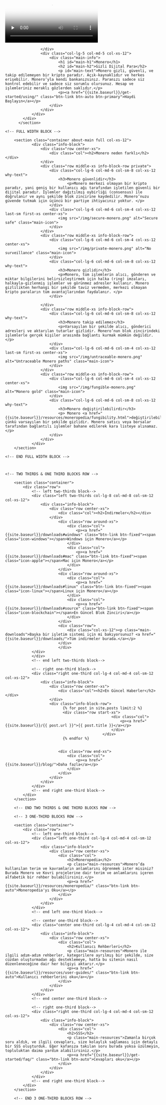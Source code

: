 <div class="site-wrap">
        <section class="container full col-xs-12">
            <div class="info-block info-block-main">
                <div class="row middle-xs">
                    <div class="col-lg-7 col-md-7 col-xs-12 main-video">
                        <div class="monero-video">
                            <!--iframe width="560" height="315" src="https://www.youtube.com/embed/TZi9xx6aiuY" frameborder="0" allowfullscreen></iframe-->
                            <video controls poster="/img/monero-community.png" onclick="this.paused ? this.play() : this.pause();" preload="none">
                                <source src="/media/Monero_Promo.m4v">
                            </video>
                        </div>

                    </div>
                    <div class="col-lg-5 col-md-5 col-xs-12">
                        <div class="main-info">
                            <h1 id="main-h1">Monero</h1>
                            <h2 id="main-h2">Gizli Dijital Para</h2>
                            <p id="main-text">Monero gizli, güvenli, ve takip edilemeyen bir kripto paradır. Açık-kaynaklıdır ve herkes erişebilir. Monero’yla kendi bankanızsınız. Paranızı sadece siz kontrol edebilir ve sadece siz sorumlu olursunuz. Hesap ve işlemleriniz meraklı gözlerden saklıdır.</p>
                            <p><a href="{{site.baseurl}}/get-started/using/" class="btn-link btn-auto btn-primary">Haydi Başlayın</a></p>
                        </div>
                    </div>
                </div>
            </div>
          </section>

    <!-- FULL WIDTH BLOCK -->

        <section class="container about-main full col-xs-12">
                <div class="info-block">
                    <div class="row center-xs">
                        <div class="col"><h2>Monero neden farklı</h2></div>
                    </div>
                    <div class="row middle-xs info-block-row private">
                        <div class="col-lg-6 col-md-6 col-sm-8 col-xs-12  why-text">
                            <h3>Monero güvenlidir</h3>
                                <p>Monero merkezi olmayan bir kripto paradır, yani geniş bir kullanıcı ağı tarafından işletilen güvenli bir dijital paradır. İşlemler dağıtılmış oybirliği (consensus) ile doğrulanır ve aynı şekilde blok zincirine kaydedilir. Monero’nuzu güvende tutmak için üçüncü bir partiye ihtiyacınız yoktur. </p>
                        </div>
                        <div class="col-lg-6 col-md-6 col-sm-4 col-xs-12 last-sm first-xs center-xs">
                            <img src="/img/secure-monero.png" alt="Secure safe" class="main-icon">
                        </div>
                    </div>
                    <div class="row middle-xs info-block-row">
                        <div class="col-lg-6 col-md-6 col-sm-4 col-xs-12 center-xs">
                            <img src="/img/private-monero.png" alt="No surveillance" class="main-icon">
                        </div>
                        <div class="col-lg-6 col-md-6 col-sm-8 col-xs-12 why-text">
                            <h3>Monero gizlidir</h3>
                            <p>Monero, tüm işlemlerin alıcı, gönderen ve miktar bilgilerini belirsizleştirmek için halka (ring) imzaları, halkayla-gizlenmiş işlemler ve görünmez adresler kullanır. Monero gizlilikten herhangi bir şekilde taviz vermeden, merkezi olmayan kripto paraların tüm avantajlarından faydalanır. </p>
                        </div>

                    </div>
                    <div class="row middle-xs info-block-row">
                        <div class="col-lg-6 col-md-6 col-sm-8 col-xs-12 why-text">
                            <h3>Monero takip edilemez</h3>
                            <p>Varsayılan bir şekilde alıcı, gönderici adresleri ve aktarılan tutarlar gizlidir. Monero’nun blok zincirindeki işlemlerle gerçek kişiler arasında bağlantı kurmak mümkün değildir.</p>
                        </div>
                        <div class="col-lg-6 col-md-6 col-sm-4 col-xs-12 last-sm first-xs center-xs">
                            <img src="/img/untraceable-monero.png" alt="Untraceable Monero paths" class="main-icon">
                        </div>
                    </div>
                    <div class="row middle-xs info-block-row">
                        <div class="col-lg-6 col-md-6 col-sm-4 col-xs-12 center-xs">
                            <img src="/img/fungible-monero.png" alt="Monero gold" class="main-icon">
                        </div>
                        <div class="col-lg-6 col-md-6 col-sm-8 col-xs-12 why-text">
                            <h3>Monero değiştirilebilirdir</h3>
                            <p> Monero <a href="{{site.baseurl}}/resources/moneropedia/fungibility.html">değiştirilebilirdir</a> çünkü varsayılan bir şekilde gizlidir. Monero satıcı veya borsalar tarafından bağlantılı işlemler bahane edilerek kara listeye alınamaz.</p>
                        </div>
                    </div>
                </div>
        </section>

    <!-- END FULL WIDTH BLOCK -->



    <!-- TWO THIRDS & ONE THIRD BLOCKS ROW -->

        <section class="container">
            <div class="row">
                <!-- left two-thirds block-->
                <div class="left two-thirds col-lg-8 col-md-8 col-sm-12 col-xs-12">
                    <div class="info-block">
                        <div class="row center-xs">
                            <div class="col"><h2>İndirmeler</h2></div>
                        </div>
                            <div class="row around-xs">
                                <div class="col">
                                    <p><a href="{{site.baseurl}}/downloads#windows" class="btn-link btn-fixed"><span class="icon-windows"></span>Windows için Monero</a></p>
                                </div>
                                <div class="col">
                                    <p><a href="{{site.baseurl}}/downloads#mac" class="btn-link btn-fixed"><span class="icon-apple"></span>Mac için Monero</a></p>
                                </div>
                            </div>
                            <div class="row around-xs">
                                <div class="col">
                                    <p><a href="{{site.baseurl}}/downloads#linux" class="btn-link btn-fixed"><span class="icon-linux"></span>Linux için Monero</a></p>
                                </div>
                                <div class="col">
                                    <p><a href="{{site.baseurl}}/downloads#source" class="btn-link btn-fixed"><span class="icon-blockchain"></span>En Güncel Blok Zinciri</a></p>
                                </div>
                            </div>
                            <div class="row">
                                <div class="col-xs-12"><p class="main-downloads">Başka bir işletim sistemi için mi bakıyorsunuz? <a href="{{site.baseurl}}/downloads/">Tüm indirmeler burada.</a></p>
                            </div>
                            </div>
                </div>
                </div>
                <!-- end left two-thirds block-->

                <!-- right one-third block-->
                <div class="right one-third col-lg-4 col-md-4 col-sm-12 col-xs-12">
                    <div class="info-block">
                        <div class="row center-xs">
                            <div class="col"><h2>En Güncel Haberler</h2></div>
                        </div>
                        <div class="info-block-row">
                              {% for post in site.posts limit:2 %}
                              <div class="row start-xs">
                                                    <div class="col">
                                                        <p><a href="{{site.baseurl}}/{{ post.url }}">{{ post.title }}</a></p>
                                                    </div>
                                                </div>
                              {% endfor %}


                            <div class="row end-xs">
                                <div class="col">
                                    <p><a href="{{site.baseurl}}/blog/">Daha fazla</a></p>
                                </div>
                            </div>
                        </div>
                    </div>
                </div>
                <!-- end right one-third block-->
            </div>
        </section>

        <!-- END TWO THIRDS & ONE THIRD BLOCKS ROW -->

        <!-- 3 ONE-THIRD BLOCKS ROW -->

        <section class="container">
            <div class="row">
                <!-- left one-third block-->
                <div class="left one-third col-lg-4 col-md-4 col-sm-12 col-xs-12">
                    <div class="info-block">
                        <div class="row center-xs">
                            <div class="col">
                                <h2>Moneropedia</h2>
                                <p class="main-resources">Monero’da kullanılan terim ve kavramların anlamlarını öğrenmek ister misiniz? Burada Monero ve Kovri projelerine dair terim ve anlamlarını içeren alfabetik bir rehber bulabilirsiniz.</p>
                                <p><a href="{{site.baseurl}}/resources/moneropedia/" class="btn-link btn-auto">Moneropedia'yı Oku</a></p>
                            </div>
                        </div>
                    </div>
                </div>
                <!-- end left one-third block-->

                <!-- center one-third block-->
                <div class="center one-third col-lg-4 col-md-4 col-sm-12 col-xs-12">
                    <div class="info-block">
                        <div class="row center-xs">
                            <div class="col">
                                <h2>Kullanıcı Rehberleri</h2>
                                <p class="main-resources">Monero ile ilgili adım-adım rehberler, kategorilere ayrılmış bir şekilde, size cüzdan oluşturmadan ağı desteklemeye, hatta bu sitenin nasıl düzenleneceğine dair her bilgiyi aktarır.</p>
                                <p><a href="{{site.baseurl}}/resources/user-guides/" class="btn-link btn-auto">Kullanıcı rehberlerini oku</a></p>
                            </div>
                        </div>
                    </div>
                </div>
                <!-- end center one-third block-->

                <!-- right one-third block-->
                <div class="right one-third col-lg-4 col-md-4 col-sm-12 col-xs-12">
                    <div class="info-block">
                        <div class="row center-xs">
                            <div class="col">
                                <h2>SSS</h2>
                                <p class="main-resources">Zamanla birçok soru aldık, ve ilgili cevapları, size kolaylık sağlaması için detaylı bir SSS oluşturduk. Eğer kafanıza takılan soru burada yoksa üzülmeyin, topluluktan daima yardım alabilirsiniz.</p>
                                <p><a href="{{site.baseurl}}/get-started/faq/" class="btn-link btn-auto">Cevapları oku</a></p>
                            </div>
                        </div>         
                    </div>
                </div>
                <!-- end right one-third block-->
            </div>
        </section>

        <!-- END 3 ONE-THIRD BLOCKS ROW -->
</div>
